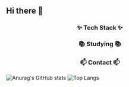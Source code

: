 ## Hi there 👋

<h3 align="center">✨ Tech Stack ✨</h3>  

<h3 align="center">📚 Studying 📚</h3>

<h3 align="center">📫 Contact 📫</h3>

![Anurag's GitHub stats](https://github-readme-stats.vercel.app/api?username=cychann&show_icons=true&?count_private=true)
![Top Langs](https://github-readme-stats.vercel.app/api/top-langs/?username=cychann&layout=compact)
